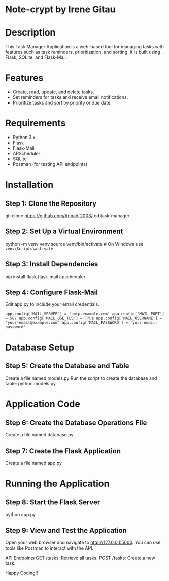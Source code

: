 # Note-crypt by Irene Gitau

# Description

 This Task Manager Application is a web-based tool for managing tasks with features such as task reminders, prioritization, and sorting. It is built using Flask, SQLite, and Flask-Mail.

# Features
 * Create, read, update, and delete tasks.
 * Set reminders for tasks and receive email       notifications.
 * Prioritize tasks and sort by priority or due date.

# Requirements
 * Python 3.x
 * Flask
 * Flask-Mail
 * APScheduler
 * SQLite
 * Postman (for testing API endpoints)


# Installation
## Step 1: Clone the Repository
 git clone https://github.com/Annah-2003/
 cd task-manager

## Step 2: Set Up a Virtual Environment
 python -m venv venv
 source venv/bin/activate  # On Windows use `venv\Scripts\activate`

## Step 3: Install Dependencies
 pip install flask flask-mail apscheduler

## Step 4: Configure Flask-Mail
 Edit app.py to include your email credentials.

 `app.config['MAIL_SERVER'] = 'smtp.example.com'
 app.config['MAIL_PORT'] = 587
 app.config['MAIL_USE_TLS'] = True
 app.config['MAIL_USERNAME'] = 'your-email@example.com'
 app.config['MAIL_PASSWORD'] = 'your-email-password'`

# Database Setup

## Step 5: Create the Database and Table
 Create a file named models.py
 Run the script to create the database and table:  python models.py

# Application Code

## Step 6: Create the Database Operations File
 Create a file named database.py

## Step 7: Create the Flask Application
 Create a file named app.py

# Running the Application

## Step 8: Start the Flask Server
 python app.py

## Step 9: View and Test the Application
 Open your web browser and navigate to http://127.0.0.1:5000. You can use tools like Postman to interact with the API.

 API Endpoints
 GET /tasks: Retrieve all tasks.
 POST /tasks: Create a new task.

Happy Coding!!